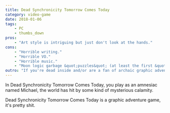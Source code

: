 ```yaml
---
title: Dead Synchronicity Tomorrow Comes Today
category: video-game
date: 2018-01-06
tags:
    - PC
    - thumbs_down
pros:
    - "Art style is intriguing but just don't look at the hands."
cons:
    - "Horrible writing."
    - "Horrible VO."
    - "Horrible music."
    - "Moon logic garbage &quot;puzzles&quot; (at least the first &quot;puzzle&quot; before I uninstalled)."
outro: "If you're dead inside and/or are a fan of archaic graphic adventure games that ask you to solve &quot;puzzles&quot; for no reason then you might be interested in Dead Synchronicity: Tomorrow Comes Today."
---
```

In Dead Synchronicity Tomorrow Comes Today, you play as an amnesiac named Michael, the world has hit by some kind of mysterious calamity.

Dead Synchronicity Tomorrow Comes Today is a graphic adventure game, it's pretty shit.
